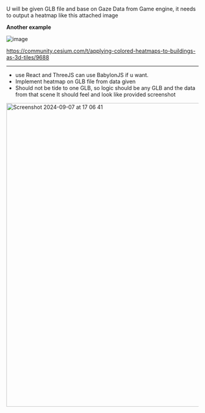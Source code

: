 
U will be given GLB file and base on Gaze Data from Game engine, it needs to output a heatmap like this attached image

**Another example**


![image](https://github.com/user-attachments/assets/1666e7d6-966b-4d1f-b2ff-123334272d07)

https://community.cesium.com/t/applying-colored-heatmaps-to-buildings-as-3d-tiles/9688

---

- use React and ThreeJS can use BabylonJS if u want.
- Implement heatmap on GLB file from data given
- Should not be tide to one GLB, so logic should be any GLB and the data from that scene
It should feel and look like provided screenshot

<img width="794" alt="Screenshot 2024-09-07 at 17 06 41" src="https://github.com/user-attachments/assets/37812c72-7a29-4b26-a3c7-ac162a0e8385">

